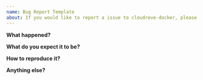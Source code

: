 ```yaml
---
name: Bug Report Template
about: If you would like to report a issue to cloudreve-docker, please use this template.
---
```


<!-- required -->
**What happened?**



<!-- required -->
**What do you expect it to be?**



<!-- required -->
**How to reproduce it?**



<!-- optional -->
**Anything else?**